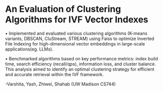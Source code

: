 # An Evaluation of Clustering Algorithms for IVF Vector Indexes

• Implemented and evaluated various clustering algorithms (K-means variants, DBSCAN, CluStream, STREAM) using Faiss to
optimize Inverted File Indexing for high-dimensional vector embeddings in large-scale applications(eg. LLMs).

• Benchmarked algorithms based on key performance metrics: index build time, search efficiency (recall/qps), information loss,
and cluster balance. This analysis aimed to identify an optimal clustering strategy for efficient and accurate retrieval within the IVF framework.

-Varshita, Yash, Zhiwei, Shahab (UW Madison CS744)
